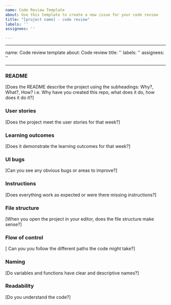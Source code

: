 ```yaml
---
name: Code Review Template
about: Use this template to create a new issue for your code review
title: "[project name] - code review"
labels: ''
assignees: ''

---
```


---
name: Code review template
about: Code review
title: ''
labels: ''
assignees: ''

---

### README

[Does the README describe the project using the subheadings: Why?, What?, How? i.e. Why have you created this repo, what does it do, how does it do it?]

### User stories

[Does the project meet the user stories for that week?]

### Learning outcomes

[Does it demonstrate the learning outcomes for that week?]

### UI bugs

[Can you see any obvious bugs or areas to improve?]

### Instructions

[Does everything work as expected or were there missing instructions?]

### File structure

[When you open the project in your editor, does the file structure make sense?]

### Flow of control

[ Can you you follow the different paths the code might take?]

### Naming

[Do variables and functions have clear and descriptive names?]

### Readability

[Do you understand the code?]
